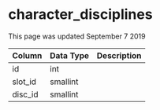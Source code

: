 # character\_disciplines

This page was updated September 7 2019

| Column | Data Type | Description |
| :--- | :--- | :--- |
| id | int |  |
| slot\_id | smallint |  |
| disc\_id | smallint |  |

